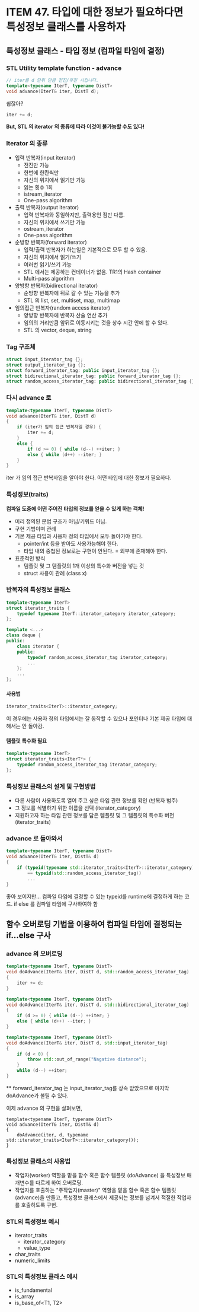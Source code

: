 # ITEM 47. 타입에 대한 정보가 필요하다면 특성정보 클래스를 사용하자

## 특성정보 클래스 - 타입 정보 (컴파일 타임에 결정)

### STL Utility template function - advance

```c++
// iter를 d 단위 만큼 전진/후진 시킵니다.
template<typename IterT, typename DistT>
void advance(IterT& iter, DistT d);
```

쉽잖아?

```c++
iter += d;
```

**But, STL 의 iterator 의 종류에 따라 이것이 불가능할 수도 있다!**

### Iterator 의 종류

* 입력 반복자(input iterator)
    * 전진만 가능
    * 한번에 한칸씩만
    * 자신의 위치에서 읽기만 가능
    * 읽는 횟수 1회
    * istream_iterator
    * One-pass algorithm
* 출력 반복자(output iterator)
    * 입력 반복자와 동일하지만, 출력용인 점만 다름.
    * 자신의 위치에서 쓰기만 가능
    * ostream_iterator
    * One-pass algorithm
* 순방향 반복자(forward iterator)
    * 입력/출력 반복자가 하는일은 기본적으로 모두 할 수 있음.
    * 자신의 위치에서 읽기/쓰기
    * 여러번 읽기/쓰기 가능
    * STL 에서는 제공하는 컨테이너가 없음. TR1의 Hash container
    * Multi-pass algorithm
* 양방향 반복자(bidirectional iterator)
    * 순방향 반복자에 뒤로 갈 수 있는 기능을 추가
    * STL 의 list, set, multiset, map, multimap
* 임의접근 반복자(random access iterator)
    * 양방향 반복자에 반복자 산술 연산 추가
    * 임의의 거리만큼 앞뒤로 이동시키는 것을 상수 시간 안에 할 수 있다.
    * STL 의 vector, deque, string

### Tag 구조체

```c++
struct input_iterator_tag {};
struct output_iterator_tag {};
struct forward_iterator_tag: public input_iterator_tag {};
struct bidirectional_iterator_tag: public forward_iterator_tag {};
struct random_access_iterator_tag: public bidirectional_iterator_tag {};
```

### 다시 advance 로

```c++
template<typename IterT, typename DistT>
void advance(IterT& iter, DistT d)
{
    if (iter가 임의 접근 반복자일 경우) {
        iter += d;
    }
    else {
        if (d >= 0) { while (d--) ++iter; }
        else { while (d++) --iter; }
    }
}
```

iter 가 임의 접근 반복자임을 알아야 한다.
어떤 타입에 대한 정보가 필요하다.

### 특성정보(traits)

**컴파일 도중에 어떤 주어진 타입의 정보를 얻을 수 있게 하는 객체!**
* 미리 정의된 문법 구조가 아님/키워드 아님.
* 구현 기법이며 관례
* 기본 제공 타입과 사용자 정의 타입에서 모두 돌아가야 한다.
    * pointer/int 등을 받아도 사용가능해야 한다.
    * 타입 내의 중첩된 정보로는 구현이 안된다. = 외부에 존재해야 한다.
* 표준적인 방식
    * 템플릿 및 그 템플릿의 1개 이상의 특수화 버전을 넣는 것
    * struct 사용이 관례 (class x)

### 반복자의 특성정보 클래스

```c++
template<typename IterT>
struct iterator_traits {
    typedef typename IterT::iterator_category iterator_category;
};
```

```c++
template <...>
class deque {
public:
    class iterator {
    public:
        typedef random_access_iterator_tag iterator_category;
        ...
    };
    ...
};
```

#### 사용법

```c++
iterator_traits<IterT>::iterator_category;
```

이 경우에는 사용자 정의 타입에서는 잘 동작할 수 있으나 포인터나 기본 제공 타입에 대해서는 안 돌아감.

#### 템플릿 특수화 필요

```c++
template<typename IterT>
struct iterator_traits<IterT*> {
    typedef random_access_iterator_tag iterator_category;
};
```

### 특성정보 클래스의 설계 및 구현방법

* 다른 사람이 사용하도록 열어 주고 싶은 타입 관련 정보를 확인 (반복자 범주)
* 그 정보를 식별하기 위한 이름을 선택 (iterator_category)
* 지원하고자 하는 타입 관련 정보를 담은 템플릿 및 그 템플릿의 특수화 버전 (iterator_traits)

### advance 로 돌아와서

```c++
template<typename IterT, typename DistT>
void advance(IterT& iter, DistT& d)
{
    if (typeid(typename std::iterator_traits<IterT>::iterator_category)
        == typeid(std::random_access_iterator_tag))
        ...
}
```

좋아 보이지만...
컴파일 타임에 결정할 수 있는 typeid를 runtime에 결정하게 하는 코드.
if else 를 컴파일 타임에 구사하여하 함

## 함수 오버로딩 기법을 이용하여 컴파일 타임에 결정되는 if...else 구사

### advance 의 오버로딩

```c++
template<typename IterT, typename DistT>
void doAdvance(IterT& iter, DistT d, std::random_access_iterator_tag)
{
    iter += d;
}

template<typename IterT, typename DistT>
void doAdvance(IterT& iter, DistT d, std::bidirectional_iterator_tag)
{
    if (d >= 0) { while (d--) ++iter; }
    else { while (d++) --iter; }
}

template<typename IterT, typename DistT>
void doAdvance(IterT& iter, DistT d, std::input_iterator_tag)
{
    if (d < 0) {
        throw std::out_of_range("Nagative distance");
    }
    while (d--) ++iter;
}
```

** forward_iterator_tag 는 input_iterator_tag를 상속 받았으므로 마지막 doAdvance가 불릴 수 있다.

이제 advance 의 구현을 살펴보면,

```c+++
template<typename IterT, typename DistT>
void advance(IterT& iter, DistT& d)
{
    doAdvance(iter, d, typename std::iterator_traits<IterT>::iterator_category());
}
```

### 특성정보 클래스의 사용법

* 작업자(worker) 역할을 맡을 함수 혹은 함수 템플릿 (doAdvance) 을 특성정보 매개변수를 다르게 하여 오버로딩.
* 작업자를 호출하는 "주작업자(master)" 역할을 맡을 함수 혹은 함수 템플릿 (advance)을 만들고, 특성정보 클래스에서 제공되는 정보를 넘겨서 적절한 작업자를 호출하도록 구현.

### STL의 특성정보 예시

* iterator_traits
    * iterator_category
    * value_type
* char_traits
* numeric_limits

### STL의 특성정보 클래스 예시

* is_fundamental<T>
* is_array<T>
* is_base_of<T1, T2>
